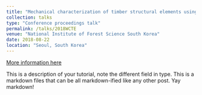 ```yaml
---
title: "Mechanical characterization of timber structural elements using Integral Mechanical Attachments"
collection: talks
type: "Conference proceedings talk"
permalink: /talks/2018WCTE
venue: "National Institute of Forest Science South Korea"
date: 2018-08-22
location: "Seoul, South Korea"
---
```


[More information here](http://wcte2018.kr/home/)

This is a description of your tutorial, note the different field in type. This is a markdown files that can be all markdown-ified like any other post. Yay markdown!
